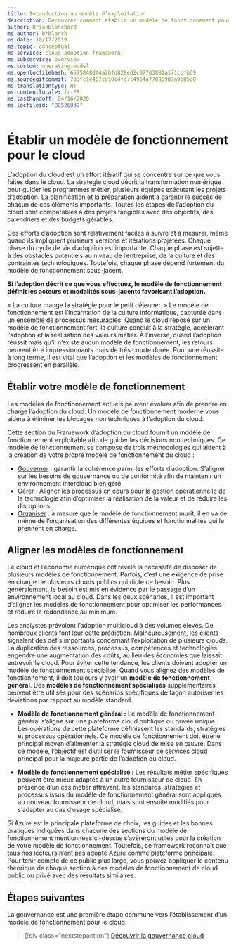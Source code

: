 ```yaml
---
title: Introduction au modèle d’exploitation
description: Découvrez comment établir un modèle de fonctionnement pour le cloud à l’aide du Cloud Adoption Framework pour Azure.
author: BrianBlanchard
ms.author: brblanch
ms.date: 10/17/2019
ms.topic: conceptual
ms.service: cloud-adoption-framework
ms.subservice: overview
ms.custom: operating-model
ms.openlocfilehash: 6575848df4a20fd828ed2c07703881a171cbfb69
ms.sourcegitcommit: 7d3fc1e407cd18c4fc7c4964a77885907a9b85c0
ms.translationtype: HT
ms.contentlocale: fr-FR
ms.lasthandoff: 04/16/2020
ms.locfileid: "80526839"
---
```

# <a name="establish-an-operating-model-for-the-cloud"></a>Établir un modèle de fonctionnement pour le cloud

L’adoption du cloud est un effort itératif qui se concentre sur ce que vous faites dans le cloud. La stratégie cloud décrit la transformation numérique pour guider les programmes métier, plusieurs équipes exécutant les projets d’adoption. La planification et la préparation aident à garantir le succès de chacun de ces éléments importants. Toutes les étapes de l’adoption du cloud sont comparables à des projets tangibles avec des objectifs, des calendriers et des budgets gérables.

Ces efforts d’adoption sont relativement faciles à suivre et à mesurer, même quand ils impliquent plusieurs versions et itérations projetées. Chaque phase du cycle de vie d’adoption est importante. Chaque phase est sujette à des obstacles potentiels au niveau de l’entreprise, de la culture et des contraintes technologiques. Toutefois, chaque phase dépend fortement du modèle de fonctionnement sous-jacent.

**Si l’adoption décrit ce que vous effectuez, le modèle de fonctionnement définit les acteurs et modalités sous-jacents favorisant l’adoption.**

« La culture mange la stratégie pour le petit déjeuner. » Le modèle de fonctionnement est l’incarnation de la culture informatique, capturée dans un ensemble de processus mesurables. Quand le cloud repose sur un modèle de fonctionnement fort, la culture conduit à la stratégie, accélérant l’adoption et la réalisation des valeurs métier. À l’inverse, quand l’adoption réussit mais qu’il n’existe aucun modèle de fonctionnement, les retours peuvent être impressionnants mais de très courte durée. Pour une réussite à long terme, il est vital que l’adoption et les modèles de fonctionnement progressent en parallèle.

## <a name="establish-your-operating-model"></a>Établir votre modèle de fonctionnement

Les modèles de fonctionnement actuels peuvent évoluer afin de prendre en charge l’adoption du cloud. Un modèle de fonctionnement moderne vous aidera à éliminer les blocages non techniques à l’adoption du cloud.

Cette section du Framework d’adoption du cloud fournit un modèle de fonctionnement exploitable afin de guider les décisions non techniques. Ce modèle de fonctionnement se compose de trois méthodologies qui aident à la création de votre propre modèle de fonctionnement du cloud :

- [Gouverner](../govern/index.md) : garantir la cohérence parmi les efforts d’adoption. S’aligner sur les besoins de gouvernance ou de conformité afin de maintenir un environnement intercloud bien géré.
- [Gérer](../manage/index.md) : Aligner les processus en cours pour la gestion opérationnelle de la technologie afin d’optimiser la réalisation de la valeur et de réduire les disruptions.
- [Organiser](../organize/index.md) : à mesure que le modèle de fonctionnement murit, il en va de même de l’organisation des différentes équipes et fonctionnalités qui le prennent en charge.

## <a name="align-operating-models"></a>Aligner les modèles de fonctionnement

Le cloud et l’économie numérique ont révélé la nécessité de disposer de plusieurs modèles de fonctionnement. Parfois, c’est une exigence de prise en charge de plusieurs clouds publics qui dicte ce besoin. Plus généralement, le besoin est mis en évidence par le passage d’un environnement local au cloud. Dans les deux scénarios, il est important d’aligner les modèles de fonctionnement pour optimiser les performances et réduire la redondance au minimum.

Les analystes prévoient l’adoption multicloud à des volumes élevés. De nombreux clients font leur cette prédiction. Malheureusement, les clients signalent des défis importants concernant l’exploitation de plusieurs clouds. La duplication des ressources, processus, compétences et technologies engendre une augmentation des coûts, au lieu des économies que laissait entrevoir le cloud. Pour éviter cette tendance, les clients doivent adopter un modèle de fonctionnement spécialisé. Quand vous alignez des modèles de fonctionnement, il doit toujours y avoir un **modèle de fonctionnement général**. Des **modèles de fonctionnement spécialisés** supplémentaires peuvent être utilisés pour des scénarios spécifiques de façon autoriser les déviations par rapport au modèle standard.

- **Modèle de fonctionnement général :** Le modèle de fonctionnement général s’aligne sur une plateforme cloud publique ou privée unique. Les opérations de cette plateforme définissent les standards, stratégies et processus opérationnels. Ce modèle de fonctionnement doit être le principal moyen d’alimenter la stratégie cloud de mise en œuvre. Dans ce modèle, l’objectif est d’utiliser le fournisseur de services cloud principal pour la majeure partie de l’adoption du cloud.

- **Modèle de fonctionnement spécialisé :** Les résultats métier spécifiques peuvent être mieux adaptés à un autre fournisseur de cloud. En présence d’un cas métier attrayant, les standards, stratégies et processus issus du modèle de fonctionnement général sont appliqués au nouveau fournisseur de cloud, mais sont ensuite modifiés pour s’adapter au cas d’usage spécialisé.

Si Azure est la principale plateforme de choix, les guides et les bonnes pratiques indiquées dans chacune des sections du modèle de fonctionnement mentionnées ci-dessus s’avèreront utiles pour la création de votre modèle de fonctionnement. Toutefois, ce framework reconnaît que tous nos lecteurs n’ont pas adopté Azure comme plateforme principale. Pour tenir compte de ce public plus large, vous pouvez appliquer le contenu théorique de chaque section à des modèles de fonctionnement de cloud public ou privé avec des résultats similaires.

## <a name="next-steps"></a>Étapes suivantes

La gouvernance est une première étape commune vers l’établissement d’un modèle de fonctionnement pour le cloud.

> [!div class="nextstepaction"]
> [Découvrir la gouvernance cloud](../govern/index.md)
